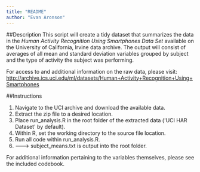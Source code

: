 ```yaml
---
title: "README"
author: "Evan Aronson"
---
```

##Description
This script will create a tidy dataset that summarizes the data in the *Human Activity Recognition Using Smartphones Data Set* available on the University of California, Irvine data archive. The output will consist of averages of all mean and standard deviation variables grouped by subject and the type of activity the subject was performing.

For access to and additional information on the raw data, please visit:
http://archive.ics.uci.edu/ml/datasets/Human+Activity+Recognition+Using+Smartphones

##Instructions
1. Navigate to the UCI archive and download the available data.
2. Extract the zip file to a desired location.
3. Place run_analysis.R in the root folder of the extracted data ('UCI HAR Dataset' by default).
4. Within R, set the working directory to the source file location.
5. Run all code within run_analysis.R.
6. ---> subject_means.txt is output into the root folder.

For additional information pertaining to the variables themselves, please see the included codebook.


